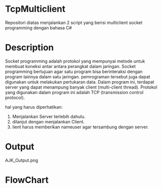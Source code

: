 # TcpMulticlient
Repositori diatas menjalankan 2 script yang berisi multiclient socket programming dengan bahasa C#

# Description
Socket programming adalah protokol yang mempunyai metode untuk membuat koneksi antar antara perangkat dalam jaringan. Socket programming bertujuan agar satu program bisa berinteraksi dengan program lainnya dalam satu jaringan. pemrograman tersebut juga dapat digunakan untuk melakukan pertukaran data. Dalam program ini, terdapat server yang dapat menampung banyak client (multi-client thread). Protokol yang digunakan dalam program ini adalah TCP (transmission control protocol).

hal yang harus diperhatikan:
1. Menjalankan Server terlebih dahulu.
2. dilanjut dengan menjalankan Client.
3. lient harus memberikan nameuser agar tersambung dengan server.

# Output
AJK_Output.png

# FlowChart
